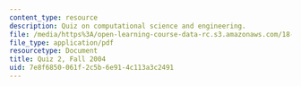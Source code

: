 ```yaml
---
content_type: resource
description: Quiz on computational science and engineering.
file: /media/https%3A/open-learning-course-data-rc.s3.amazonaws.com/18-085-computational-science-and-engineering-i-fall-2008/7e8f6850061f2c5b6e914c113a3c2491_quiz218085f04.pdf
file_type: application/pdf
resourcetype: Document
title: Quiz 2, Fall 2004
uid: 7e8f6850-061f-2c5b-6e91-4c113a3c2491
---
```

